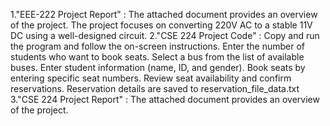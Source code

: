 1."EEE-222 Project Report" :
The attached document provides an overview of the project. The project focuses on converting 220V AC to a stable 11V DC using a well-designed circuit.
2."CSE 224 Project Code" :
Copy and run the program and follow the on-screen instructions.
Enter the number of students who want to book seats.
Select a bus from the list of available buses.
Enter student information (name, ID, and gender).
Book seats by entering specific seat numbers.
Review seat availability and confirm reservations.
Reservation details are saved to reservation_file_data.txt
3."CSE 224 Project Report" :
The attached document provides an overview of the project.
